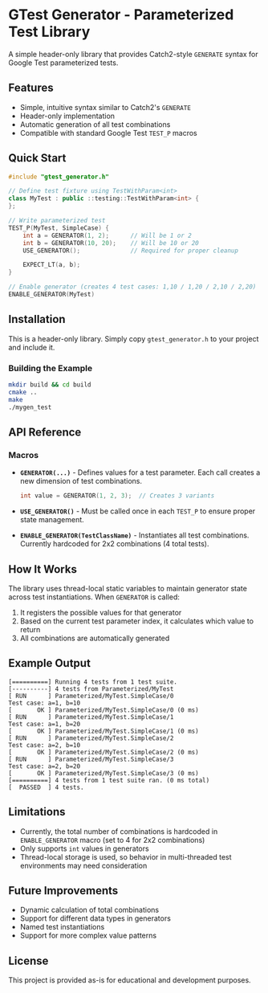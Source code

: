 # GTest Generator - Parameterized Test Library

A simple header-only library that provides Catch2-style `GENERATE` syntax for Google Test parameterized tests.

## Features

- Simple, intuitive syntax similar to Catch2's `GENERATE`
- Header-only implementation
- Automatic generation of all test combinations
- Compatible with standard Google Test `TEST_P` macros

## Quick Start

```cpp
#include "gtest_generator.h"

// Define test fixture using TestWithParam<int>
class MyTest : public ::testing::TestWithParam<int> {
};

// Write parameterized test
TEST_P(MyTest, SimpleCase) {
    int a = GENERATOR(1, 2);      // Will be 1 or 2
    int b = GENERATOR(10, 20);    // Will be 10 or 20
    USE_GENERATOR();              // Required for proper cleanup

    EXPECT_LT(a, b);
}

// Enable generator (creates 4 test cases: 1,10 / 1,20 / 2,10 / 2,20)
ENABLE_GENERATOR(MyTest)
```

## Installation

This is a header-only library. Simply copy `gtest_generator.h` to your project and include it.

### Building the Example

```bash
mkdir build && cd build
cmake ..
make
./mygen_test
```

## API Reference

### Macros

- **`GENERATOR(...)`** - Defines values for a test parameter. Each call creates a new dimension of test combinations.
  ```cpp
  int value = GENERATOR(1, 2, 3);  // Creates 3 variants
  ```

- **`USE_GENERATOR()`** - Must be called once in each `TEST_P` to ensure proper state management.

- **`ENABLE_GENERATOR(TestClassName)`** - Instantiates all test combinations. Currently hardcoded for 2x2 combinations (4 total tests).

## How It Works

The library uses thread-local static variables to maintain generator state across test instantiations. When `GENERATOR` is called:

1. It registers the possible values for that generator
2. Based on the current test parameter index, it calculates which value to return
3. All combinations are automatically generated

## Example Output

```
[==========] Running 4 tests from 1 test suite.
[----------] 4 tests from Parameterized/MyTest
[ RUN      ] Parameterized/MyTest.SimpleCase/0
Test case: a=1, b=10
[       OK ] Parameterized/MyTest.SimpleCase/0 (0 ms)
[ RUN      ] Parameterized/MyTest.SimpleCase/1
Test case: a=1, b=20
[       OK ] Parameterized/MyTest.SimpleCase/1 (0 ms)
[ RUN      ] Parameterized/MyTest.SimpleCase/2
Test case: a=2, b=10
[       OK ] Parameterized/MyTest.SimpleCase/2 (0 ms)
[ RUN      ] Parameterized/MyTest.SimpleCase/3
Test case: a=2, b=20
[       OK ] Parameterized/MyTest.SimpleCase/3 (0 ms)
[==========] 4 tests from 1 test suite ran. (0 ms total)
[  PASSED  ] 4 tests.
```

## Limitations

- Currently, the total number of combinations is hardcoded in `ENABLE_GENERATOR` macro (set to 4 for 2x2 combinations)
- Only supports `int` values in generators
- Thread-local storage is used, so behavior in multi-threaded test environments may need consideration

## Future Improvements

- Dynamic calculation of total combinations
- Support for different data types in generators
- Named test instantiations
- Support for more complex value patterns

## License

This project is provided as-is for educational and development purposes.